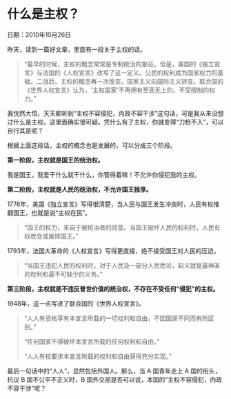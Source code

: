 # 什么是主权？

日期：2010年10月26日

昨天，读到一篇好文章，里面有一段关于主权的话。

> “最早的时候，主权的概念常常是专制统治的象征。但是，美国的《独立宣言》与法国的《人权宣言》改写了这一定义。公民的权利成为国家权力的基础。二战后，主权的概念再一次改变。国家主义向国际主义转变。联合国的《世界人权宣言》认为，'主权国家'不再拥有至高无上的、不受限制的权力。”

我恍然大悟，天天都听到“主权不容侵犯，内政不容干涉”这句话，可是我从来没想过什么是主权。这里面确实很可疑。凭什么有了主权，你就变得“刀枪不入”，可以自行其是呢？

根据上面这段话，主权的概念也是发展的，可以分成三个阶段。

**第一阶段，主权就是国王的统治权。**

我是国王，我爱干什么就干什么，你管得着嘛！不允许你侵犯我的主权。

**第二阶段，主权就是人民的统治权，不允许国王独享。**

1776年，美国《独立宣言》写得很清楚，当人民与国王发生冲突时，人民有权推翻国王，也就是说“主权在民”。

> “国王的权力，来自于被统治者的同意。当国王破坏人民的权利时，人民有权改变或废除国王。”

1793年，法国大革命的《人权宣言》写得更直接，绝不接受国王对人民的压迫。

> “当国王违犯人民的权利时，对于人民及一部分人民而论，起义就是最神圣的权利和最不可缺少的义务。”

**第三阶段，主权就是不违反普世价值的统治权，不存在不受任何“侵犯”的主权。**

1948年，这一点写进了联合国的《世界人权宣言》。

> “人人有资格享有本宣言所载的一切权利和自由，不因国家不同而有所区别。”
> 
> “任何国家不得破坏本宣言所载的任何权利和自由。”
> 
> “人人有权要求本宣言所载的权利和自由获得充分实现。”

最后一句话中的“人人”，显然包括外国人。那么，当 A 国青年走上 A 国的街头，抗议 B 国不公平不正义时，B 国外交部是否可以说，本国的“主权不容侵犯，内政不容干涉”呢？

